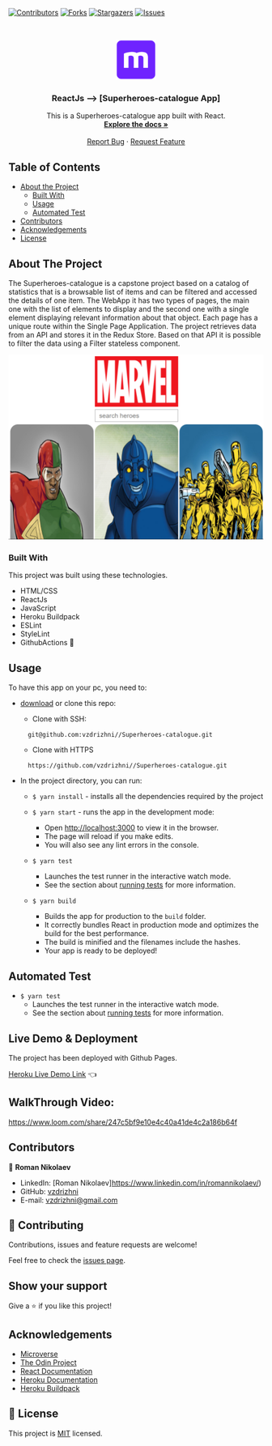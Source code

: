 <!--
*** Thanks for checking out this README Template. If you have a suggestion that would
*** make this better, please fork the repo and create a pull request or simply open
*** an issue with the tag "enhancement".
*** Thanks again! Now go create something AMAZING! :D
-->

<!-- PROJECT SHIELDS -->
<!--
*** I'm using markdown "reference style" links for readability.
*** Reference links are enclosed in brackets [ ] instead of parentheses ( ).
*** See the bottom of this document for the declaration of the reference variables
*** for contributors-url, forks-url, etc. This is an optional, concise syntax you may use.
*** https://www.markdownguide.org/basic-syntax/#reference-style-links
-->
[![Contributors][contributors-shield]][contributors-url]
[![Forks][forks-shield]][forks-url]
[![Stargazers][stars-shield]][stars-url]
[![Issues][issues-shield]][issues-url]


<!-- PROJECT LOGO -->
<br />
<p align="center">
  <a href="https://github.com/vzdrizhni//Superheroes-catalogue">
    <img src="src/assets/microverse.png" alt="Logo" width="80" height="80">
  </a>

  <h3 align="center">ReactJs --> [Superheroes-catalogue App]</h3>

  <p align="center">
    This is a Superheroes-catalogue app built with React.
    <br />
    <a href="https://github.com/vzdrizhni//Superheroes-catalogue"><strong>Explore the docs »</strong></a>
    <br />
    <br />
    <a href="https://github.com/vzdrizhni//Superheroes-catalogue/issues">Report Bug</a>
    ·
    <a href="https://github.com/vzdrizhni//Superheroes-catalogue/issues">Request Feature</a>
  </p>
</p>

<!-- TABLE OF CONTENTS -->
## Table of Contents

* [About the Project](#about-the-project)
  * [Built With](#built-with)
  * [Usage](#usage)
  * [Automated Test](#automated-test)
* [Contributors](#contributors)
* [Acknowledgements](#acknowledgements)
* [License](#license)

<!-- ABOUT THE PROJECT -->
## About The Project
  The Superheroes-catalogue is a capstone project based on a catalog of statistics that is a browsable list of items and can be filtered and accessed the details of one item. The WebApp it has two types of pages, the main one with the list of elements to display and the second one with a single element displaying relevant information about that object. Each page has a unique route within the Single Page Application. The project retrieves data from an API and stores it in the Redux Store. Based on that API it is possible to filter the data using a Filter stateless component.

![screenshot-1](src/assets/screenshot.png)

### Built With
This project was built using these technologies.
* HTML/CSS
* ReactJs
* JavaScript
* Heroku Buildpack
* ESLint
* StyleLint
* GithubActions :muscle:

<!-- INSTALLATION -->
## Usage

To have this app on your pc, you need to:
* [download](https://github.com/vzdrizhni//Superheroes-catalogue/archive/develop.zip) or clone this repo:
  - Clone with SSH:
  ```
    git@github.com:vzdrizhni//Superheroes-catalogue.git
  ```
  - Clone with HTTPS
  ```
    https://github.com/vzdrizhni//Superheroes-catalogue.git
  ```

* In the project directory, you can run:

  - `$ yarn install` - installs all the dependencies required by the project

  - `$ yarn start` - runs the app in the development mode:
    - Open [http://localhost:3000](http://localhost:3000) to view it in the browser.
    - The page will reload if you make edits.
    - You will also see any lint errors in the console.

  - `$ yarn test`
    - Launches the test runner in the interactive watch mode.
    - See the section about [running tests](https://facebook.github.io/create-react-app/docs/running-tests) for more information.

  - `$ yarn build`
    - Builds the app for production to the `build` folder.
    - It correctly bundles React in production mode and optimizes the build for the best performance.
    - The build is minified and the filenames include the hashes.
    - Your app is ready to be deployed!

## Automated Test
 - `$ yarn test`
    - Launches the test runner in the interactive watch mode.<br />
    - See the section about [running tests](https://facebook.github.io/create-react-app/docs/running-tests) for more information.

## Live Demo & Deployment
The project has been deployed with Github Pages.

[Heroku Live Demo Link](https://vzdrizhni.github.io/Superheroes-catalogue/) :point_left:

## WalkThrough Video:
https://www.loom.com/share/247c5bf9e10e4c40a41de4c2a186b64f


<!-- CONTACT -->
## Contributors

👤 **Roman Nikolaev**

- LinkedIn: [Roman Nikolaev]https://www.linkedin.com/in/romannikolaev/)
- GitHub: [vzdrizhni](https://github.com/vzdrizhni)
- E-mail: vzdrizhni@gmail.com

## :handshake: Contributing

Contributions, issues and feature requests are welcome!

Feel free to check the [issues page](https://github.com/vzdrizhni//Superheroes-catalogue/issues).

## Show your support

Give a :star: if you like this project!

<!-- ACKNOWLEDGEMENTS -->
## Acknowledgements
* [Microverse](https://www.microverse.org/)
* [The Odin Project](https://www.theodinproject.com/)
* [React Documentation](https://reactjs.org/docs/getting-started.html)
* [Heroku Documentation](https://devcenter.heroku.com/)
* [Heroku Buildpack](https://github.com/mars/create-react-app-buildpack#user-content-requires)

<!-- MARKDOWN LINKS & IMAGES -->
<!-- https://www.markdownguide.org/basic-syntax/#reference-style-links -->
[contributors-shield]: https://img.shields.io/github/contributors/vzdrizhni/Superheroes-catalogue.svg?style=flat-square
[contributors-url]: https://github.com/vzdrizhni/Superheroes-catalogue/graphs/contributors
[forks-shield]: https://img.shields.io/github/forks/vzdrizhni/Superheroes-catalogue.svg?style=flat-square
[forks-url]: https://github.com/vzdrizhni/Superheroes-catalogue/network/members
[stars-shield]: https://img.shields.io/github/stars/vzdrizhni/Superheroes-catalogue.svg?style=flat-square
[stars-url]: https://github.com/vzdrizhni/Superheroes-catalogue/stargazers
[issues-shield]: https://img.shields.io/github/issues/vzdrizhni/Superheroes-catalogue.svg?style=flat-square
[issues-url]: https://github.com/vzdrizhni/Superheroes-catalogue/issues

## 📝 License

This project is [MIT](https://opensource.org/licenses/MIT) licensed.
